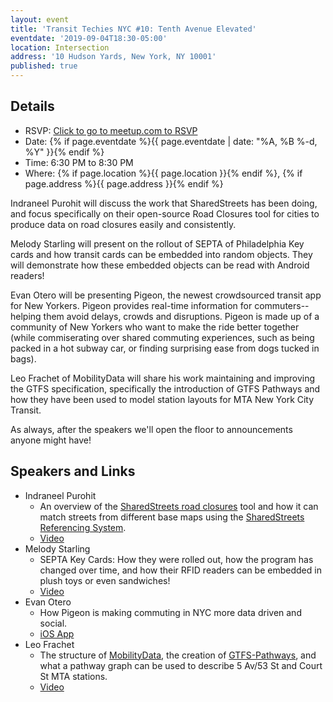 ```yaml
---
layout: event
title: 'Transit Techies NYC #10: Tenth Avenue Elevated'
eventdate: '2019-09-04T18:30-05:00'
location: Intersection
address: '10 Hudson Yards, New York, NY 10001'
published: true
---
```


## Details

- RSVP: [Click to go to meetup.com to RSVP](https://www.meetup.com/Transit-Techies-NYC/events/263684513/)
- Date: {% if page.eventdate %}{{ page.eventdate | date: "%A, %B %-d, %Y" }}{% endif %}
- Time: 6:30 PM to 8:30 PM
- Where: {% if page.location %}{{ page.location }}{% endif %}, {% if page.address %}{{ page.address }}{% endif %}

Indraneel Purohit will discuss the work that SharedStreets has been doing, and focus specifically on their open-source Road Closures tool for cities to produce data on road closures easily and consistently.

Melody Starling will present on the rollout of SEPTA of Philadelphia Key cards and how transit cards can be embedded into random objects. They will demonstrate how these embedded objects can be read with Android readers!	

Evan Otero will be presenting Pigeon, the newest crowdsourced transit app for New Yorkers. Pigeon provides real-time information for commuters--helping them avoid delays, crowds and disruptions. Pigeon is made up of a community of New Yorkers who want to make the ride better together (while commiserating over shared commuting experiences, such as being packed in a hot subway car, or finding surprising ease from dogs tucked in bags).

Leo Frachet of MobilityData will share his work maintaining and improving the GTFS specification, specifically the introduction of GTFS Pathways and how they have been used to model station layouts for MTA New York City Transit.

As always, after the speakers we'll open the floor to announcements anyone might have!

## Speakers and Links

- Indraneel Purohit
  - An overview of the [SharedStreets road closures](https://sharedstreets.io/incidents-construction-closures/) tool and how it can match streets from different base maps using the [SharedStreets Referencing System](https://sharedstreets.io/getting-started-with-the-sharedstreets-referencing-system/).
  - [Video](https://www.youtube.com/watch?v=LUbZs_Kv-Pg)
- Melody Starling
  - SEPTA Key Cards: How they were rolled out, how the program has changed over time, and how their RFID readers can be embedded in plush toys or even sandwiches!
  - [Video](https://www.youtube.com/watch?v=nd4rCXkuAI8)
- Evan Otero
  - How Pigeon is making commuting in NYC more data driven and social.
  - [iOS App](https://apps.apple.com/us/app/pigeon-nyc-public-transit/id1318928385)
- Leo Frachet
  - The structure of [MobilityData](https://mobilitydata.org/), the creation of [GTFS-Pathways](https://github.com/google/transit/pull/143), and what a pathway graph can be used to describe 5 Av/53 St and Court St MTA stations.
  - [Video](https://www.youtube.com/watch?v=IwfaRlTxibM)
